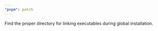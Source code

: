 ```yaml
---
"pnpm": patch
---
```


Find the proper directory for linking executables during global installation.
